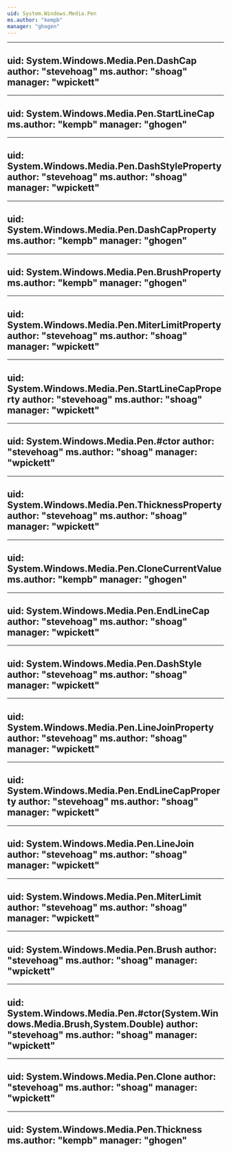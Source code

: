 ```yaml
---
uid: System.Windows.Media.Pen
ms.author: "kempb"
manager: "ghogen"
---
```


---
uid: System.Windows.Media.Pen.DashCap
author: "stevehoag"
ms.author: "shoag"
manager: "wpickett"
---

---
uid: System.Windows.Media.Pen.StartLineCap
ms.author: "kempb"
manager: "ghogen"
---

---
uid: System.Windows.Media.Pen.DashStyleProperty
author: "stevehoag"
ms.author: "shoag"
manager: "wpickett"
---

---
uid: System.Windows.Media.Pen.DashCapProperty
ms.author: "kempb"
manager: "ghogen"
---

---
uid: System.Windows.Media.Pen.BrushProperty
ms.author: "kempb"
manager: "ghogen"
---

---
uid: System.Windows.Media.Pen.MiterLimitProperty
author: "stevehoag"
ms.author: "shoag"
manager: "wpickett"
---

---
uid: System.Windows.Media.Pen.StartLineCapProperty
author: "stevehoag"
ms.author: "shoag"
manager: "wpickett"
---

---
uid: System.Windows.Media.Pen.#ctor
author: "stevehoag"
ms.author: "shoag"
manager: "wpickett"
---

---
uid: System.Windows.Media.Pen.ThicknessProperty
author: "stevehoag"
ms.author: "shoag"
manager: "wpickett"
---

---
uid: System.Windows.Media.Pen.CloneCurrentValue
ms.author: "kempb"
manager: "ghogen"
---

---
uid: System.Windows.Media.Pen.EndLineCap
author: "stevehoag"
ms.author: "shoag"
manager: "wpickett"
---

---
uid: System.Windows.Media.Pen.DashStyle
author: "stevehoag"
ms.author: "shoag"
manager: "wpickett"
---

---
uid: System.Windows.Media.Pen.LineJoinProperty
author: "stevehoag"
ms.author: "shoag"
manager: "wpickett"
---

---
uid: System.Windows.Media.Pen.EndLineCapProperty
author: "stevehoag"
ms.author: "shoag"
manager: "wpickett"
---

---
uid: System.Windows.Media.Pen.LineJoin
author: "stevehoag"
ms.author: "shoag"
manager: "wpickett"
---

---
uid: System.Windows.Media.Pen.MiterLimit
author: "stevehoag"
ms.author: "shoag"
manager: "wpickett"
---

---
uid: System.Windows.Media.Pen.Brush
author: "stevehoag"
ms.author: "shoag"
manager: "wpickett"
---

---
uid: System.Windows.Media.Pen.#ctor(System.Windows.Media.Brush,System.Double)
author: "stevehoag"
ms.author: "shoag"
manager: "wpickett"
---

---
uid: System.Windows.Media.Pen.Clone
author: "stevehoag"
ms.author: "shoag"
manager: "wpickett"
---

---
uid: System.Windows.Media.Pen.Thickness
ms.author: "kempb"
manager: "ghogen"
---
